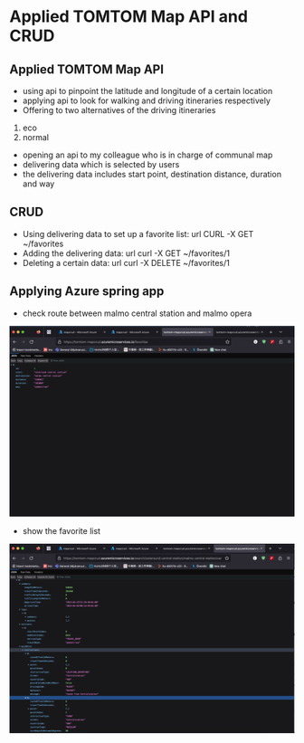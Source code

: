 # Applied TOMTOM Map API and CRUD

## Applied TOMTOM Map API

- using api to pinpoint the latitude and longitude of a certain location
- applying api to look for walking and driving itineraries respectively
- Offering to two alternatives of the driving itineraries
1. eco
2. normal
- opening an api to my colleague who is in charge of communal map
- delivering data which is selected by users
- the delivering data includes start point, destination distance, duration and way


## CRUD

- Using delivering data to set up a favorite list: url CURL -X GET ~/favorites
- Adding the delivering data: url curl -X GET ~/favorites/1
- Deleting a certain data: url curl -X DELETE ~/favorites/1

## Applying Azure spring app

- check route between malmo central station and malmo opera

![img1](https://github.com/niuniu268/azure_tomtom_h2/blob/master/img/Screenshot_azure_1.png)

- show the favorite list

![img2](https://github.com/niuniu268/azure_tomtom_h2/blob/master/img/Screenshot_azure_2.png)



